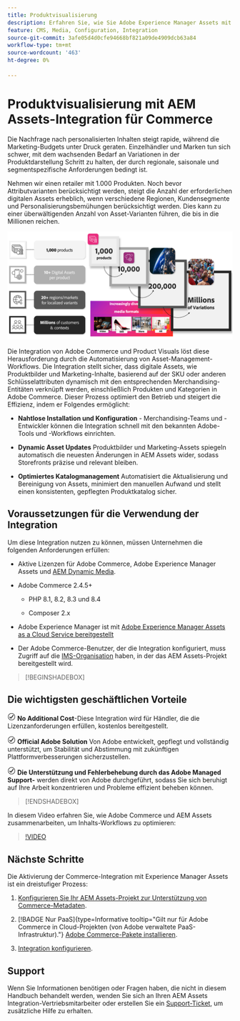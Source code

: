```yaml
---
title: Produktvisualisierung
description: Erfahren Sie, wie Sie Adobe Experience Manager Assets mit Ihrer  [!DNL Commerce] -Instanz integrieren können, um die Mediendateien für Ihre Commerce-Storefront zu erstellen und zu verwalten.
feature: CMS, Media, Configuration, Integration
source-git-commit: 3afe05d4d0cfe94668bf821a09de4909dcb63a84
workflow-type: tm+mt
source-wordcount: '463'
ht-degree: 0%

---
```



# Produktvisualisierung mit AEM Assets-Integration für Commerce

Die Nachfrage nach personalisierten Inhalten steigt rapide, während die Marketing-Budgets unter Druck geraten. Einzelhändler und Marken tun sich schwer, mit dem wachsenden Bedarf an Variationen in der Produktdarstellung Schritt zu halten, der durch regionale, saisonale und segmentspezifische Anforderungen bedingt ist.

Nehmen wir einen retailer mit 1.000 Produkten. Noch bevor Attributvarianten berücksichtigt werden, steigt die Anzahl der erforderlichen digitalen Assets erheblich, wenn verschiedene Regionen, Kundensegmente und Personalisierungsbemühungen berücksichtigt werden. Dies kann zu einer überwältigenden Anzahl von Asset-Varianten führen, die bis in die Millionen reichen.

![Überprüfen](assets/product-visuals-example.png)

Die Integration von Adobe Commerce und Product Visuals löst diese Herausforderung durch die Automatisierung von Asset-Management-Workflows. Die Integration stellt sicher, dass digitale Assets, wie Produktbilder und Marketing-Inhalte, basierend auf der SKU oder anderen Schlüsselattributen dynamisch mit den entsprechenden Merchandising-Entitäten verknüpft werden, einschließlich Produkten und Kategorien in Adobe Commerce. Dieser Prozess optimiert den Betrieb und steigert die Effizienz, indem er Folgendes ermöglicht:

* **Nahtlose Installation und Konfiguration** - Merchandising-Teams und -Entwickler können die Integration schnell mit den bekannten Adobe-Tools und -Workflows einrichten.

* **Dynamic Asset Updates** Produktbilder und Marketing-Assets spiegeln automatisch die neuesten Änderungen in AEM Assets wider, sodass Storefronts präzise und relevant bleiben.

* **Optimiertes Katalogmanagement** Automatisiert die Aktualisierung und Bereinigung von Assets, minimiert den manuellen Aufwand und stellt einen konsistenten, gepflegten Produktkatalog sicher.

## Voraussetzungen für die Verwendung der Integration

Um diese Integration nutzen zu können, müssen Unternehmen die folgenden Anforderungen erfüllen:

* Aktive Lizenzen für Adobe Commerce, Adobe Experience Manager Assets und [AEM Dynamic Media](https://experienceleague.adobe.com/de/docs/experience-manager-65/content/assets/dynamic/administering-dynamic-media).

* Adobe Commerce 2.4.5+

   * PHP 8.1, 8.2, 8.3 und 8.4

   * Composer 2.x

* Adobe Experience Manager ist mit [Adobe Experience Manager Assets as a Cloud Service bereitgestellt](https://experienceleague.adobe.com/de/docs/experience-manager-cloud-service/content/assets/overview)

* Der Adobe Commerce-Benutzer, der die Integration konfiguriert, muss Zugriff auf die [IMS-Organisation](https://experienceleague.adobe.com/de/docs/core-services/interface/administration/organizations#concept_EA8AEE5B02CF46ACBDAD6A8508646255) haben, in der das AEM Assets-Projekt bereitgestellt wird.

>[!BEGINSHADEBOX]

## Die wichtigsten geschäftlichen Vorteile

![check](assets/icon-check.png) **No Additional Cost**-Diese Integration wird für Händler, die die Lizenzanforderungen erfüllen, kostenlos bereitgestellt.

![check](assets/icon-check.png) **Official Adobe Solution** Von Adobe entwickelt, gepflegt und vollständig unterstützt, um Stabilität und Abstimmung mit zukünftigen Plattformverbesserungen sicherzustellen.

![Überprüfen](assets/icon-check.png) **Die Unterstützung und Fehlerbehebung durch das Adobe Managed Support-** werden direkt von Adobe durchgeführt, sodass Sie sich beruhigt auf Ihre Arbeit konzentrieren und Probleme effizient beheben können.

>[!ENDSHADEBOX]

In diesem Video erfahren Sie, wie Adobe Commerce und AEM Assets zusammenarbeiten, um Inhalts-Workflows zu optimieren:

>[!VIDEO](https://video.tv.adobe.com/v/3447837)

## Nächste Schritte

Die Aktivierung der Commerce-Integration mit Experience Manager Assets ist ein dreistufiger Prozess:

1. [Konfigurieren Sie Ihr AEM Assets-Projekt zur Unterstützung von Commerce-Metadaten](get-started/configure-aem.md).

1. [!BADGE Nur PaaS]{type=Informative tooltip="Gilt nur für Adobe Commerce in Cloud-Projekten (von Adobe verwaltete PaaS-Infrastruktur)."} [Adobe Commerce-Pakete installieren](get-started/configure-commerce.md).

1. [Integration konfigurieren](get-started/setup-synchronization.md).

## Support

Wenn Sie Informationen benötigen oder Fragen haben, die nicht in diesem Handbuch behandelt werden, wenden Sie sich an Ihren AEM Assets Integration-Vertriebsmitarbeiter oder erstellen Sie ein [Support-Ticket](https://experienceleague.adobe.com/docs/commerce-knowledge-base/kb/help-center-guide/magento-help-center-user-guide.html?lang=de#submit-ticket), um zusätzliche Hilfe zu erhalten.
